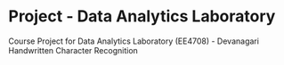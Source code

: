 # Project - Data Analytics Laboratory 
Course Project for Data Analytics Laboratory (EE4708) - Devanagari Handwritten Character Recognition
